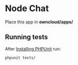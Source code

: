 # Node Chat
Place this app in **owncloud/apps/**


## Running tests
After [Installing PHPUnit](http://phpunit.de/getting-started.html) run:

    phpunit tests/